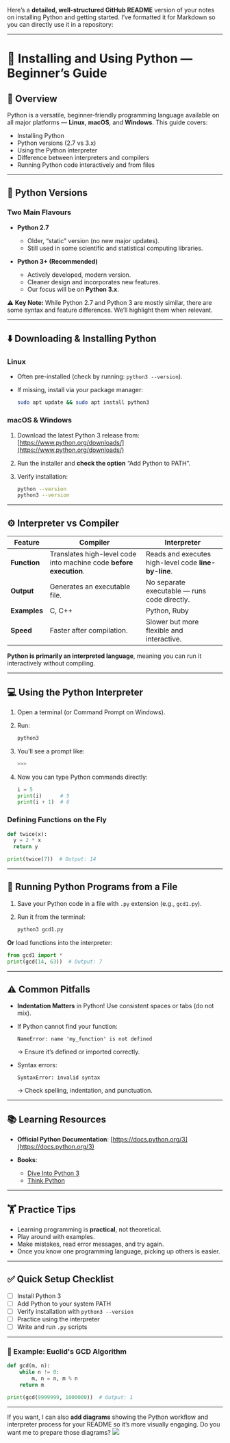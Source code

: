 Here’s a **detailed, well-structured GitHub README** version of your notes on installing Python and getting started. I’ve formatted it for Markdown so you can directly use it in a repository:

---

# 🐍 Installing and Using Python — Beginner’s Guide

## 📌 Overview

Python is a versatile, beginner-friendly programming language available on all major platforms — **Linux**, **macOS**, and **Windows**.
This guide covers:

* Installing Python
* Python versions (2.7 vs 3.x)
* Using the Python interpreter
* Difference between interpreters and compilers
* Running Python code interactively and from files

---

## 📂 Python Versions

### **Two Main Flavours**

* **Python 2.7**

  * Older, “static” version (no new major updates).
  * Still used in some scientific and statistical computing libraries.
* **Python 3+ (Recommended)**

  * Actively developed, modern version.
  * Cleaner design and incorporates new features.
  * Our focus will be on **Python 3.x**.

⚠ **Key Note:**
While Python 2.7 and Python 3 are mostly similar, there are some syntax and feature differences. We’ll highlight them when relevant.

---

## ⬇️ Downloading & Installing Python

### **Linux**

* Often pre-installed (check by running: `python3 --version`).
* If missing, install via your package manager:

  ```bash
  sudo apt update && sudo apt install python3
  ```

### **macOS & Windows**

1. Download the latest Python 3 release from:
   [https://www.python.org/downloads/](https://www.python.org/downloads/)
2. Run the installer and **check the option** “Add Python to PATH”.
3. Verify installation:

   ```bash
   python --version
   python3 --version
   ```

---

## ⚙️ Interpreter vs Compiler

| Feature      | Compiler                                                           | Interpreter                                          |
| ------------ | ------------------------------------------------------------------ | ---------------------------------------------------- |
| **Function** | Translates high-level code into machine code **before execution**. | Reads and executes high-level code **line-by-line**. |
| **Output**   | Generates an executable file.                                      | No separate executable — runs code directly.         |
| **Examples** | C, C++                                                             | Python, Ruby                                         |
| **Speed**    | Faster after compilation.                                          | Slower but more flexible and interactive.            |

**Python is primarily an interpreted language**, meaning you can run it interactively without compiling.

---

## 💻 Using the Python Interpreter

1. Open a terminal (or Command Prompt on Windows).
2. Run:

   ```bash
   python3
   ```
3. You’ll see a prompt like:

   ```python
   >>>
   ```
4. Now you can type Python commands directly:

   ```python
   i = 5
   print(i)      # 5
   print(i + 1)  # 6
   ```

### **Defining Functions on the Fly**

```python
def twice(x):
  y = 2 * x
  return y

print(twice(7))  # Output: 14
```

---

## 📄 Running Python Programs from a File

1. Save your Python code in a file with `.py` extension (e.g., `gcd1.py`).
2. Run it from the terminal:

   ```bash
   python3 gcd1.py
   ```

**Or** load functions into the interpreter:

```python
from gcd1 import *
print(gcd(14, 63))  # Output: 7
```

---

## ⚠️ Common Pitfalls

* **Indentation Matters** in Python! Use consistent spaces or tabs (do not mix).
* If Python cannot find your function:

  ```
  NameError: name 'my_function' is not defined
  ```

  → Ensure it’s defined or imported correctly.
* Syntax errors:

  ```
  SyntaxError: invalid syntax
  ```

  → Check spelling, indentation, and punctuation.

---

## 📚 Learning Resources

* **Official Python Documentation**: [https://docs.python.org/3](https://docs.python.org/3)
* **Books**:

  * [Dive Into Python 3](https://diveintopython3.net/)
  * [Think Python](https://greenteapress.com/wp/think-python-2e/)

---

## 🏋️ Practice Tips

* Learning programming is **practical**, not theoretical.
* Play around with examples.
* Make mistakes, read error messages, and try again.
* Once you know one programming language, picking up others is easier.

---

## ✅ Quick Setup Checklist

* [ ] Install Python 3
* [ ] Add Python to your system PATH
* [ ] Verify installation with `python3 --version`
* [ ] Practice using the interpreter
* [ ] Write and run `.py` scripts

---

### 🚀 Example: Euclid's GCD Algorithm

```python
def gcd(m, n):
    while n != 0:
        m, n = n, m % n
    return m

print(gcd(9999999, 1000000))  # Output: 1
```

---

If you want, I can also **add diagrams** showing the Python workflow and interpreter process for your README so it’s more visually engaging.
Do you want me to prepare those diagrams?
![](https://gist.github.com/Yash-Kavaiya/d32059ef7f4beacf2c648b80bcebc57e)
